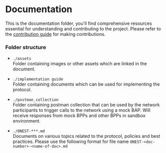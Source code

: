# Documentation

This is the documentation folder, you'll find comprehensive resources essential for understanding and contributing to the project. Please refer to the [contribution guide](https://starterpack.onest.network/community/onest-protocol-specifications-working-group/contribution-guide) for making contributions.

### Folder structure
- `./assets`<br>
Folder containing images or other assets which are linked in the document.

- `./implementation guide`<br>
Folder containing documents which can be used for implementing the protocol.

- `./postman_collection`<br>
Folder containing postman collection that can be used by the network participants to trigger calls to the network using a mock BAP. Will receive responses from mock BPPs and other BPPs in sandbox environment.

- `./ONEST-***.md`<br>
Documents on various topics related to the protocol, policies and best practices. Please use the following format for file name `ONEST-<doc-number>-<name-of-doc>.md` 
